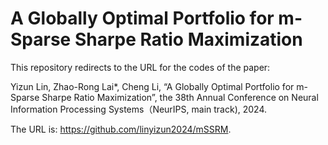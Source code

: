 # A Globally Optimal Portfolio for m-Sparse Sharpe Ratio Maximization

This repository redirects to the URL for the codes of the paper:

Yizun Lin, Zhao-Rong Lai*, Cheng Li, “A Globally Optimal Portfolio for m-Sparse Sharpe Ratio Maximization”, the 38th Annual Conference on Neural Information Processing Systems（NeurIPS, main track), 2024.

The URL is: https://github.com/linyizun2024/mSSRM.
